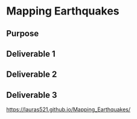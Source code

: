 # Mapping Earthquakes

## Purpose

## Deliverable 1

## Deliverable 2

## Deliverable 3

https://lauras521.github.io/Mapping_Earthquakes/

